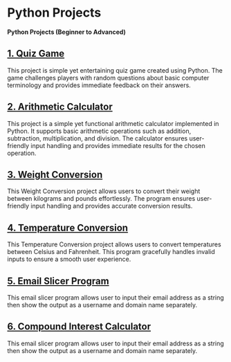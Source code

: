 # Python Projects
 <b>Python Projects (Beginner to Advanced)</b>

## <a href="Quiz_Game/quiz_game.py">1. Quiz Game</a>
<p>This project is simple yet entertaining quiz game created using Python. The game challenges players with random questions
about basic computer terminology and provides immediate feedback on their answers.</p>

## <a href="Arithmetic_Calculator/calculator.py">2. Arithmetic Calculator</a>
<p>This project is a simple yet functional arithmetic calculator implemented in Python. It supports basic arithmetic 
operations such as addition, subtraction, multiplication, and division. The calculator ensures user-friendly input
handling and provides immediate results for the chosen operation.</p>

## <a href="Weight_Conversion/weight_conversion.py">3. Weight Conversion</a>
<p>This Weight Conversion project allows users to convert their weight between kilograms and pounds effortlessly. The
program ensures user-friendly input handling and provides accurate conversion results.</p>

## <a href="Temperature_Conversion/temperature.py">4. Temperature Conversion</a>
<p>This Temperature Conversion project allows users to convert temperatures between Celsius and Fahrenheit. This program
gracefully handles invalid inputs to ensure a smooth user experience.</p>

## <a href="Email_Slicer/email_slicer.py">5. Email Slicer Program</a>
<p>This email slicer program allows user to input their email address as a string then show the output as a username and
domain name separately.</p>

## <a href="Compund_Interest_Calculator/compund_interest.py">6. Compound Interest Calculator</a>
<p>This email slicer program allows user to input their email address as a string then show the output as a username and
domain name separately.</p>